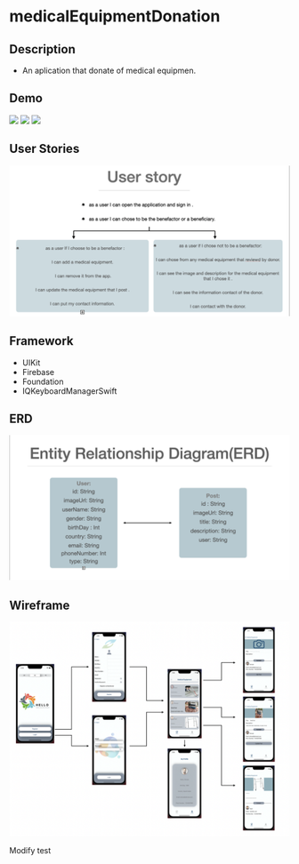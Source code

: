 # medicalEquipmentDonation

## Description
- An aplication that donate of medical equipmen.


## Demo
![](light.english.gif)
![](dark.Arabic.gif)
![](dark.french.gif)


## User Stories 
![](userStories.png)


## Framework
- UIKit
- Firebase
- Foundation
- IQKeyboardManagerSwift


## ERD
![](ERD.png)


## Wireframe
![](wirfram.png)

Modify test 




